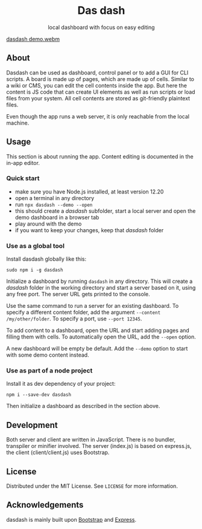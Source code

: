 
<p align="center">

  <h1 align="center">Das dash</h1>

  <p align="center">
    local dashboard with focus on easy editing
    <br />
  </p>
</p>

[dasdash demo.webm](https://user-images.githubusercontent.com/10736677/200192970-078fba5c-878b-4a85-aa00-7f4d3bc21fe0.webm)



## About

Dasdash can be used as dashboard, control panel or to add a GUI for CLI scripts. A board is made up of pages, which are made up of cells. Similar to a wiki or CMS, you can edit the cell contents inside the app. But here the content is JS code that can create UI elements as well as run scripts or load files from your system. All cell contents are stored as git-friendly plaintext files.

Even though the app runs a web server, it is only reachable from the local machine.

## Usage

This section is about running the app. Content editing is documented in the in-app editor.

### Quick start

 * make sure you have Node.js installed, at least version 12.20
 * open a terminal in any directory
 * run `npx dasdash --demo --open`
 * this should create a *dasdash* subfolder, start a local server and open the demo dashboard in a browser tab
 * play around with the demo
 * if you want to keep your changes, keep that *dasdash* folder

### Use as a global tool

Install dasdash globally like this:
```
sudo npm i -g dasdash
```

Initialize a dashboard by running `dasdash` in any directory. This will create a *dasdash* folder in the working directory and start a server based on it, using any free port. The server URL gets printed to the console.

Use the same command to run a server for an existing dashboard. To specify a different content folder, add the argument `--content /my/other/folder`. To specify a port, use `--port 12345`.

To add content to a dashboard, open the URL and start adding pages and filling them with cells. To automatically open the URL, add the `--open` option.

A new dashboard will be empty be default. Add the `--demo` option to start with some demo content instead.


### Use as part of a node project

Install it as dev dependency of your project:
```
npm i --save-dev dasdash
```

Then initialize a dashboard as described in the section above.

## Development

Both server and client are written in JavaScript. There is no bundler, transpiler or minifier involved. The server (index.js) is based on express.js, the client (client/client.js) uses Bootstrap.

## License

Distributed under the MIT License. See `LICENSE` for more information.

## Acknowledgements

dasdash is mainly built upon [Bootstrap](https://github.com/twbs/bootstrap) and [Express](https://github.com/expressjs/express).
